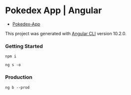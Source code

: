 # Pokedex App | Angular 

* [Pokedex-App](https://nar4Ku.github.io/pokedex-app/)

This project was generated with [Angular CLI](https://github.com/angular/angular-cli) version 10.2.0.

### Getting Started
`npm i`

`ng s -o`

### Production
`ng b --prod`